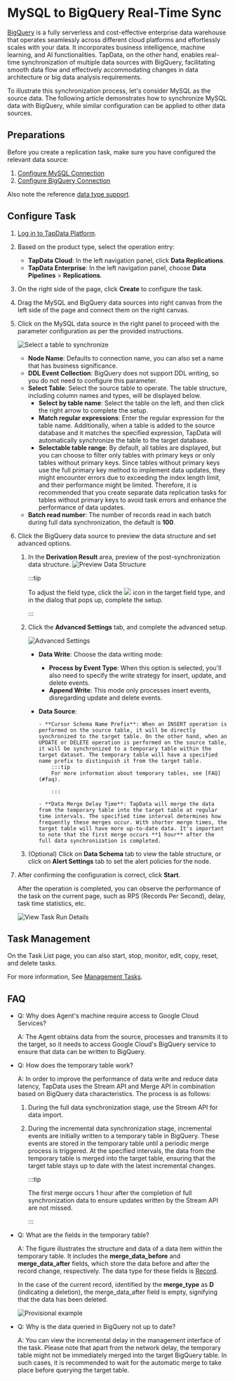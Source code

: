 # MySQL to BigQuery Real-Time Sync



[BigQuery](https://cloud.google.com/bigquery/docs?hl=zh-cn) is a fully serverless and cost-effective enterprise data warehouse that operates seamlessly across different cloud platforms and effortlessly scales with your data. It incorporates business intelligence, machine learning, and AI functionalities. TapData, on the other hand, enables real-time synchronization of multiple data sources with BigQuery, facilitating smooth data flow and effectively accommodating changes in data architecture or big data analysis requirements.

To illustrate this synchronization process, let's consider MySQL as the source data. The following article demonstrates how to synchronize MySQL data with BigQuery, while similar configuration can be applied to other data sources.

## Preparations

Before you create a replication task, make sure you have configured the relevant data source:

1. [Configure MySQL Connection](../../connectors/on-prem-databases/mysql.md)
2. [Configure BigQuery Connection](../../connectors/warehouses-and-lake/big-query.md)

Also note the reference [data type support](../../user-guide/no-supported-data-type.md).

## Configure Task

1. [Log in to TapData Platform](../../user-guide/log-in.md).

2. Based on the product type, select the operation entry:

   * **TapData Cloud**: In the left navigation panel, click **Data Replications**.
   * **TapData Enterprise**: In the left navigation panel, choose **Data Pipelines** > **Replications**.

3. On the right side of the page, click **Create** to configure the task.

4. Drag the MySQL and BigQuery data sources into right canvas from the left side of the page and connect them on the right canvas.

5. Click on the MySQL data source in the right panel to proceed with the parameter configuration as per the provided instructions.

   ![Select a table to synchronize](../../images/mysql_to_bigquery_source_en.png)

   - **Node Name**: Defaults to connection name, you can also set a name that has business significance.
   - **DDL Event Collection**: BigQuery does not support DDL writing, so you do not need to configure this parameter.
   - **Select Table**: Select the source table to operate. The table structure, including column names and types, will be displayed below.      
     * **Select by table name**: Select the table on the left, and then click the right arrow to complete the setup.
     * **Match regular expressions**: Enter the regular expression for the table name. Additionally, when a table is added to the source database and it matches the specified expression, TapData will automatically synchronize the table to the target database.
     * **Selectable table range**: By default, all tables are displayed, but you can choose to filter only tables with primary keys or only tables without primary keys. Since tables without primary keys use the full primary key method to implement data updates, they might encounter errors due to exceeding the index length limit, and their performance might be limited. Therefore, it is recommended that you create separate data replication tasks for tables without primary keys to avoid task errors and enhance the performance of data updates.
   - **Batch read number**: The number of records read in each batch during full data synchronization, the default is **100**.

6. Click the BigQuery data source to preview the data structure and set advanced options.

   1. In the **Derivation Result** area, preview of the post-synchronization data structure. ![Preview Data Structure](../../images/mysql_to_bigquery_target_en.png)

      :::tip

      To adjust the field type, click the ![](../../images/down_arrow.png) icon in the target field type, and in the dialog that pops up, complete the setup.

      :::

   2. Click the **Advanced Settings** tab, and complete the advanced setup.

      ![Advanced Settings](../../images/mysql_to_bigquery_settings_en.png)

      - **Data Write**: Choose the data writing mode:

           - **Process by Event Type**: When this option is selected, you'll also need to specify the write strategy for insert, update, and delete events.
           - **Append Write**: This mode only processes insert events, disregarding update and delete events.

      - **Data Source**: 

            - **Cursor Schema Name Prefix**: When an INSERT operation is performed on the source table, it will be directly synchronized to the target table. On the other hand, when an UPDATE or DELETE operation is performed on the source table, it will be synchronized to a temporary table within the target dataset. The temporary table will have a specified name prefix to distinguish it from the target table.
                :::tip
                For more information about temporary tables, see [FAQ](#faq).

                :::

            - **Data Merge Delay Time**: TapData will merge the data from the temporary table into the target table at regular time intervals. The specified time interval determines how frequently these merges occur. With shorter merge times, the target table will have more up-to-date data. It's important to note that the first merge occurs **1 hour** after the full data synchronization is completed.

   3. (Optional) Click on **Data Schema** tab to view the table structure, or click on **Alert Settings** tab to set the alert policies for the node.

7. After confirming the configuration is correct, click **Start**.

   After the operation is completed, you can observe the performance of the task on the current page, such as RPS (Records Per Second), delay, task time statistics, etc.

   ![View Task Run Details](../../images/mysql_to_bigquery_monitor_en.png)

## Task Management

On the Task List page, you can also start, stop, monitor, edit, copy, reset, and delete tasks.

For more information, See [Management Tasks](../../design-incremental-views/manage-task.md).



## <span id="faq"> FAQ</span>

* Q: Why does Agent's machine require access to Google Cloud Services?

   A: The Agent obtains data from the source, processes and transmits it to the target, so it needs to access Google Cloud's BigQuery service to ensure that data can be written to BigQuery.

* Q: How does the temporary table work?

   A: In order to improve the performance of data write and reduce data latency, TapData uses the Stream API and Merge API in combination based on BigQuery data characteristics. The process is as follows:

   1. During the full data synchronization stage, use the Stream API for data import.

   2. During the incremental data synchronization stage, incremental events are initially written to a temporary table in BigQuery. These events are stored in the temporary table until a periodic merge process is triggered. At the specified intervals, the data from the temporary table is merged into the target table, ensuring that the target table stays up to date with the latest incremental changes.

      :::tip

      The first merge occurs 1 hour after the completion of full synchronization data to ensure updates written by the Stream API are not missed.

      :::

* Q: What are the fields in the temporary table?

   A: The figure illustrates the structure and data of a data item within the temporary table. It includes the **merge_data_before** and **merge_data_after** fields, which store the data before and after the record change, respectively. The data type for these fields is [Record](https://cloud.google.com/bigquery/docs/nested-repeated). 

   In the case of the current record, identified by the **merge_type** as **D** (indicating a deletion), the merge_data_after field is empty, signifying that the data has been deleted.

   ![Provisional example](../../images/temp_table_demo.png)

* Q: Why is the data queried in BigQuery not up to date?

   A: You can view the incremental delay in the management interface of the task. Please note that apart from the network delay, the temporary table might not be immediately merged into the target BigQuery table. In such cases, it is recommended to wait for the automatic merge to take place before querying the target table.

